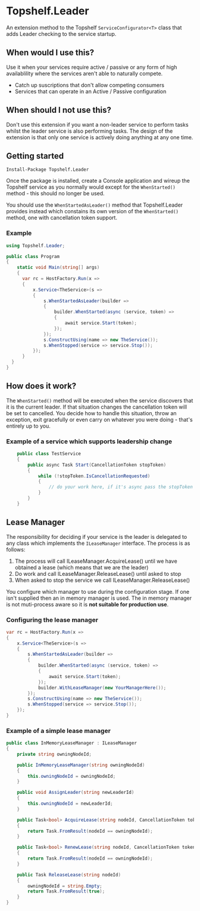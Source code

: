 # Topshelf.Leader

An extension method to the Topshelf `ServiceConfigurator<T>` class that adds Leader checking to the service startup.

## When would I use this?
Use it when your services require active / passive or any form of high availablility where the services aren't able to naturally compete. 

* Catch up suscriptions that don't allow competing consumers
* Services that can operate in an Active / Passive configuration

## When should I not use this?
Don't use this extension if you want a non-leader service to perform tasks whilst the leader service is also performing tasks. The design of the extension is that only one service is actively doing anything at any one time.

## Getting started
```
Install-Package Topshelf.Leader
```

Once the package is installed, create a Console application and wireup the Topshelf service as you normally would except for the `WhenStarted()` method - this should no longer be used. 

You should use the `WhenStartedAsLeader()` method that Topshelf.Leader provides instead which constains its own version of the `WhenStarted()` method, one with cancellation token support.

### Example
```c#
using Topshelf.Leader;

public class Program
{
    static void Main(string[] args)
    {
      var rc = HostFactory.Run(x =>
      {
          x.Service<TheService>(s =>
          {
              s.WhenStartedAsLeader(builder =>
              {
                  builder.WhenStarted(async (service, token) =>
                  {
                      await service.Start(token);
                  });
              });
              s.ConstructUsing(name => new TheService());
              s.WhenStopped(service => service.Stop());
          });
      }
  }
}
```

## How does it work?

The `WhenStarted()` method will be executed when the service discovers that it is the current leader. If that situation changes the cancellation token will be set to cancelled. You decide how to handle this situation, throw an exception, exit gracefully or even carry on whatever you were doing - that's entirely up to you.

### Example of a service which supports leadership change
```c#
    public class TestService
    {
        public async Task Start(CancellationToken stopToken)
        {
            while (!stopToken.IsCancellationRequested)
            {
                // do your work here, if it's async pass the stopToken to it
            }
        }
    }
```

## Lease Manager

The responsibility for deciding if your service is the leader is delegated to any class which implements the `ILeaseManager` interface. The process is 
as follows:

1. The process will call ILeaseManager.AcquireLease() until we have obtained a lease (which means that we are the leader)
2. Do work and call ILeaseManager.ReleaseLease() until asked to stop
3. When asked to stop the service we call ILeaseManager.ReleaseLease()

You configure which manager to use during the configuration stage. If one isn't supplied then an in memory manager is used. The in memory manager is not muti-process aware so it is **not suitable for production use**. 

### Configuring the lease manager
```c#
var rc = HostFactory.Run(x =>
{
    x.Service<TheService>(s =>
    {
        s.WhenStartedAsLeader(builder =>
        {
            builder.WhenStarted(async (service, token) =>
            {
                await service.Start(token);
            });
            builder.WithLeaseManager(new YourManagerHere());
        });
        s.ConstructUsing(name => new TheService());
        s.WhenStopped(service => service.Stop());
    });
}
```

### Example of a simple lease manager
```c#
public class InMemoryLeaseManager : ILeaseManager
{
    private string owningNodeId;

    public InMemoryLeaseManager(string owningNodeId)
    {
        this.owningNodeId = owningNodeId;
    }

    public void AssignLeader(string newLeaderId)
    {
        this.owningNodeId = newLeaderId;
    }

    public Task<bool> AcquireLease(string nodeId, CancellationToken token)
    {
        return Task.FromResult(nodeId == owningNodeId);
    }

    public Task<bool> RenewLease(string nodeId, CancellationToken token)
    {
        return Task.FromResult(nodeId == owningNodeId);
    }

    public Task ReleaseLease(string nodeId)
    {
		owningNodeId = string.Empty;
        return Task.FromResult(true);
    }
}
```

